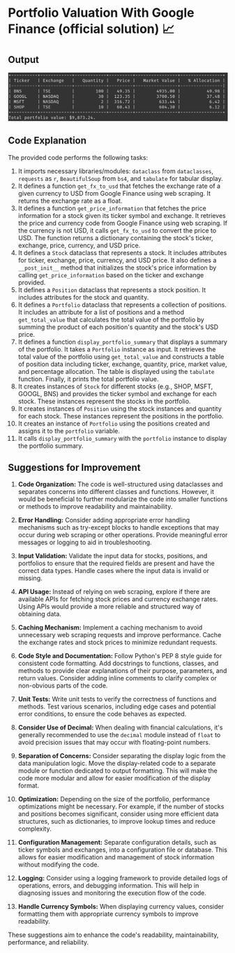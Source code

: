 # Portfolio Valuation With Google Finance (official solution) 📈

## Output

![](output.png)

## Code Explanation

The provided code performs the following tasks:

1. It imports necessary libraries/modules: `dataclass` from `dataclasses`, `requests` as `r`, `BeautifulSoup` from `bs4`, and `tabulate` for tabular display.
2. It defines a function `get_fx_to_usd` that fetches the exchange rate of a given currency to USD from Google Finance using web scraping. It returns the exchange rate as a float.
3. It defines a function `get_price_information` that fetches the price information for a stock given its ticker symbol and exchange. It retrieves the price and currency code from Google Finance using web scraping. If the currency is not USD, it calls `get_fx_to_usd` to convert the price to USD. The function returns a dictionary containing the stock's ticker, exchange, price, currency, and USD price.
4. It defines a `Stock` dataclass that represents a stock. It includes attributes for ticker, exchange, price, currency, and USD price. It also defines a `__post_init__` method that initializes the stock's price information by calling `get_price_information` based on the ticker and exchange provided.
5. It defines a `Position` dataclass that represents a stock position. It includes attributes for the stock and quantity.
6. It defines a `Portfolio` dataclass that represents a collection of positions. It includes an attribute for a list of positions and a method `get_total_value` that calculates the total value of the portfolio by summing the product of each position's quantity and the stock's USD price.
7. It defines a function `display_portfolio_summary` that displays a summary of the portfolio. It takes a `Portfolio` instance as input. It retrieves the total value of the portfolio using `get_total_value` and constructs a table of position data including ticker, exchange, quantity, price, market value, and percentage allocation. The table is displayed using the `tabulate` function. Finally, it prints the total portfolio value.
8. It creates instances of `Stock` for different stocks (e.g., SHOP, MSFT, GOOGL, BNS) and provides the ticker symbol and exchange for each stock. These instances represent the stocks in the portfolio.
9. It creates instances of `Position` using the stock instances and quantity for each stock. These instances represent the positions in the portfolio.
10. It creates an instance of `Portfolio` using the positions created and assigns it to the `portfolio` variable.
11. It calls `display_portfolio_summary` with the `portfolio` instance to display the portfolio summary.

## Suggestions for Improvement

1. **Code Organization:** The code is well-structured using dataclasses and separates concerns into different classes and functions. However, it would be beneficial to further modularize the code into smaller functions or methods to improve readability and maintainability.

2. **Error Handling:** Consider adding appropriate error handling mechanisms such as try-except blocks to handle exceptions that may occur during web scraping or other operations. Provide meaningful error messages or logging to aid in troubleshooting.

3. **Input Validation:** Validate the input data for stocks, positions, and portfolios to ensure that the required fields are present and have the correct data types. Handle cases where the input data is invalid or missing.

4. **API Usage:** Instead of relying on web scraping, explore if there are available APIs for fetching stock prices and currency exchange rates. Using APIs would provide a more reliable and structured way of obtaining data.

5. **Caching Mechanism:** Implement a caching mechanism to avoid unnecessary web scraping requests and improve performance. Cache the exchange rates and stock prices to minimize redundant requests.

6. **Code Style and Documentation:** Follow Python's PEP 8 style guide for consistent code formatting. Add docstrings to functions, classes, and methods to provide clear explanations of their purpose, parameters, and return values. Consider adding inline comments to clarify complex or non-obvious parts of the code.

7. **Unit Tests:** Write unit tests to verify the correctness of functions and methods. Test various scenarios, including edge cases and potential error conditions, to ensure the code behaves as expected.

8. **Consider Use of Decimal:** When dealing with financial calculations, it's generally recommended to use the `decimal` module instead of `float` to avoid precision issues that may occur with floating-point numbers.

9. **Separation of Concerns:** Consider separating the display logic from the data manipulation logic. Move the display-related code to a separate module or function dedicated to output formatting. This will make the code more modular and allow for easier modification of the display format.

10. **Optimization:** Depending on the size of the portfolio, performance optimizations might be necessary. For example, if the number of stocks and positions becomes significant, consider using more efficient data structures, such as dictionaries, to improve lookup times and reduce complexity.

11. **Configuration Management:** Separate configuration details, such as ticker symbols and exchanges, into a configuration file or database. This allows for easier modification and management of stock information without modifying the code.

12. **Logging:** Consider using a logging framework to provide detailed logs of operations, errors, and debugging information. This will help in diagnosing issues and monitoring the execution flow of the code.

13. **Handle Currency Symbols:** When displaying currency values, consider formatting them with appropriate currency symbols to improve readability.

These suggestions aim to enhance the code's readability, maintainability, performance, and reliability.
